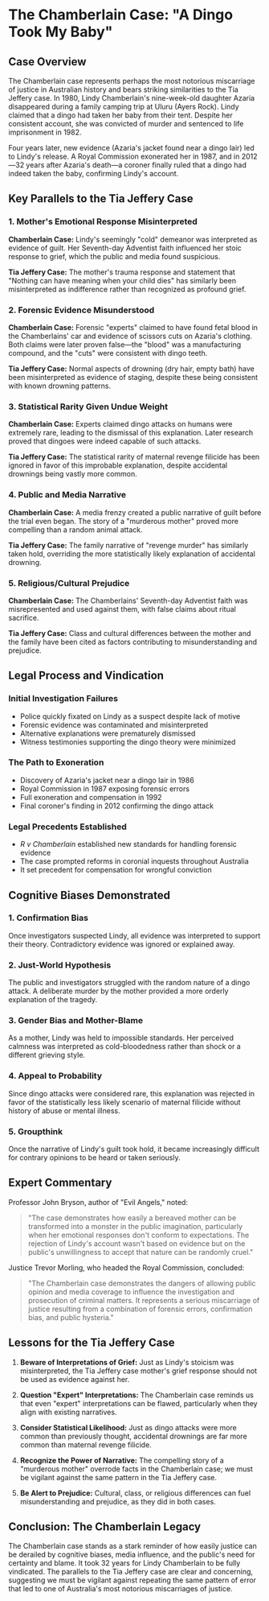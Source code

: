 # The Chamberlain Case: "A Dingo Took My Baby"

## Case Overview

The Chamberlain case represents perhaps the most notorious miscarriage of justice in Australian history and bears striking similarities to the Tia Jeffery case. In 1980, Lindy Chamberlain's nine-week-old daughter Azaria disappeared during a family camping trip at Uluru (Ayers Rock). Lindy claimed that a dingo had taken her baby from their tent. Despite her consistent account, she was convicted of murder and sentenced to life imprisonment in 1982.

Four years later, new evidence (Azaria's jacket found near a dingo lair) led to Lindy's release. A Royal Commission exonerated her in 1987, and in 2012—32 years after Azaria's death—a coroner finally ruled that a dingo had indeed taken the baby, confirming Lindy's account.

## Key Parallels to the Tia Jeffery Case

### 1. Mother's Emotional Response Misinterpreted

**Chamberlain Case:** Lindy's seemingly "cold" demeanor was interpreted as evidence of guilt. Her Seventh-day Adventist faith influenced her stoic response to grief, which the public and media found suspicious.

**Tia Jeffery Case:** The mother's trauma response and statement that "Nothing can have meaning when your child dies" has similarly been misinterpreted as indifference rather than recognized as profound grief.

### 2. Forensic Evidence Misunderstood

**Chamberlain Case:** Forensic "experts" claimed to have found fetal blood in the Chamberlains' car and evidence of scissors cuts on Azaria's clothing. Both claims were later proven false—the "blood" was a manufacturing compound, and the "cuts" were consistent with dingo teeth.

**Tia Jeffery Case:** Normal aspects of drowning (dry hair, empty bath) have been misinterpreted as evidence of staging, despite these being consistent with known drowning patterns.

### 3. Statistical Rarity Given Undue Weight

**Chamberlain Case:** Experts claimed dingo attacks on humans were extremely rare, leading to the dismissal of this explanation. Later research proved that dingoes were indeed capable of such attacks.

**Tia Jeffery Case:** The statistical rarity of maternal revenge filicide has been ignored in favor of this improbable explanation, despite accidental drownings being vastly more common.

### 4. Public and Media Narrative

**Chamberlain Case:** A media frenzy created a public narrative of guilt before the trial even began. The story of a "murderous mother" proved more compelling than a random animal attack.

**Tia Jeffery Case:** The family narrative of "revenge murder" has similarly taken hold, overriding the more statistically likely explanation of accidental drowning.

### 5. Religious/Cultural Prejudice

**Chamberlain Case:** The Chamberlains' Seventh-day Adventist faith was misrepresented and used against them, with false claims about ritual sacrifice.

**Tia Jeffery Case:** Class and cultural differences between the mother and the family have been cited as factors contributing to misunderstanding and prejudice.

## Legal Process and Vindication

### Initial Investigation Failures

* Police quickly fixated on Lindy as a suspect despite lack of motive
* Forensic evidence was contaminated and misinterpreted
* Alternative explanations were prematurely dismissed
* Witness testimonies supporting the dingo theory were minimized

### The Path to Exoneration

* Discovery of Azaria's jacket near a dingo lair in 1986
* Royal Commission in 1987 exposing forensic errors
* Full exoneration and compensation in 1992
* Final coroner's finding in 2012 confirming the dingo attack

### Legal Precedents Established

* _R v Chamberlain_ established new standards for handling forensic evidence
* The case prompted reforms in coronial inquests throughout Australia
* It set precedent for compensation for wrongful conviction

## Cognitive Biases Demonstrated

### 1. Confirmation Bias

Once investigators suspected Lindy, all evidence was interpreted to support their theory. Contradictory evidence was ignored or explained away.

### 2. Just-World Hypothesis

The public and investigators struggled with the random nature of a dingo attack. A deliberate murder by the mother provided a more orderly explanation of the tragedy.

### 3. Gender Bias and Mother-Blame

As a mother, Lindy was held to impossible standards. Her perceived calmness was interpreted as cold-bloodedness rather than shock or a different grieving style.

### 4. Appeal to Probability

Since dingo attacks were considered rare, this explanation was rejected in favor of the statistically less likely scenario of maternal filicide without history of abuse or mental illness.

### 5. Groupthink

Once the narrative of Lindy's guilt took hold, it became increasingly difficult for contrary opinions to be heard or taken seriously.

## Expert Commentary

Professor John Bryson, author of "Evil Angels," noted:

> "The case demonstrates how easily a bereaved mother can be transformed into a monster in the public imagination, particularly when her emotional responses don't conform to expectations. The rejection of Lindy's account wasn't based on evidence but on the public's unwillingness to accept that nature can be randomly cruel."

Justice Trevor Morling, who headed the Royal Commission, concluded:

> "The Chamberlain case demonstrates the dangers of allowing public opinion and media coverage to influence the investigation and prosecution of criminal matters. It represents a serious miscarriage of justice resulting from a combination of forensic errors, confirmation bias, and public hysteria."

## Lessons for the Tia Jeffery Case

1. **Beware of Interpretations of Grief:** Just as Lindy's stoicism was misinterpreted, the Tia Jeffery case mother's grief response should not be used as evidence against her.

2. **Question "Expert" Interpretations:** The Chamberlain case reminds us that even "expert" interpretations can be flawed, particularly when they align with existing narratives.

3. **Consider Statistical Likelihood:** Just as dingo attacks were more common than previously thought, accidental drownings are far more common than maternal revenge filicide.

4. **Recognize the Power of Narrative:** The compelling story of a "murderous mother" overrode facts in the Chamberlain case; we must be vigilant against the same pattern in the Tia Jeffery case.

5. **Be Alert to Prejudice:** Cultural, class, or religious differences can fuel misunderstanding and prejudice, as they did in both cases.

## Conclusion: The Chamberlain Legacy

The Chamberlain case stands as a stark reminder of how easily justice can be derailed by cognitive biases, media influence, and the public's need for certainty and blame. It took 32 years for Lindy Chamberlain to be fully vindicated. The parallels to the Tia Jeffery case are clear and concerning, suggesting we must be vigilant against repeating the same pattern of error that led to one of Australia's most notorious miscarriages of justice.
